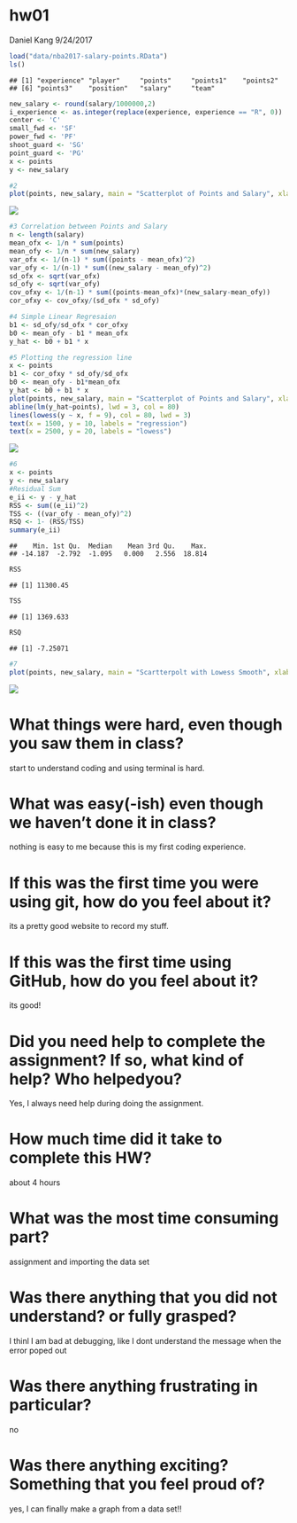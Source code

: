 hw01
================
Daniel Kang
9/24/2017

``` r
load("data/nba2017-salary-points.RData")
ls()
```

    ## [1] "experience" "player"     "points"     "points1"    "points2"   
    ## [6] "points3"    "position"   "salary"     "team"

``` r
new_salary <- round(salary/1000000,2)
i_experience <- as.integer(replace(experience, experience == "R", 0))
center <- 'C'
small_fwd <- 'SF'
power_fwd <- 'PF'
shoot_guard <- 'SG'
point_guard <- 'PG'
x <- points
y <- new_salary
```

``` r
#2
plot(points, new_salary, main = "Scatterplot of Points and Salary", xlab = 'points', ylab = 'new_salary', pch = 15, col = 80, cex = 1)
```

![](hw01-Daniel-Kang_files/figure-markdown_github-ascii_identifiers/unnamed-chunk-3-1.png)

``` r
#3 Correlation between Points and Salary
n <- length(salary)
mean_ofx <- 1/n * sum(points)
mean_ofy <- 1/n * sum(new_salary)
var_ofx <- 1/(n-1) * sum((points - mean_ofx)^2)
var_ofy <- 1/(n-1) * sum((new_salary - mean_ofy)^2)
sd_ofx <- sqrt(var_ofx)
sd_ofy <- sqrt(var_ofy)
cov_ofxy <- 1/(n-1) * sum((points-mean_ofx)*(new_salary-mean_ofy))
cor_ofxy <- cov_ofxy/(sd_ofx * sd_ofy)
```

``` r
#4 Simple Linear Regresaion
b1 <- sd_ofy/sd_ofx * cor_ofxy
b0 <- mean_ofy - b1 * mean_ofx
y_hat <- b0 + b1 * x
```

``` r
#5 Plotting the regression line
x <- points
b1 <- cor_ofxy * sd_ofy/sd_ofx
b0 <- mean_ofy - b1*mean_ofx
y_hat <- b0 + b1 * x
plot(points, new_salary, main = "Scatterplot of Points and Salary", xlab = 'points', ylab = 'new_salary', pch = 15, col =80 , cex = 1)
abline(lm(y_hat~points), lwd = 3, col = 80)
lines(lowess(y ~ x, f = 9), col = 80, lwd = 3)
text(x = 1500, y = 10, labels = "regression")
text(x = 2500, y = 20, labels = "lowess")
```

![](hw01-Daniel-Kang_files/figure-markdown_github-ascii_identifiers/unnamed-chunk-6-1.png)

``` r
#6
x <- points
y <- new_salary
#Residual Sum 
e_ii <- y - y_hat
RSS <- sum((e_ii)^2)
TSS <- ((var_ofy - mean_ofy)^2)
RSQ <- 1- (RSS/TSS)
summary(e_ii)
```

    ##    Min. 1st Qu.  Median    Mean 3rd Qu.    Max. 
    ## -14.187  -2.792  -1.095   0.000   2.556  18.814

``` r
RSS
```

    ## [1] 11300.45

``` r
TSS
```

    ## [1] 1369.633

``` r
RSQ
```

    ## [1] -7.25071

``` r
#7
plot(points, new_salary, main = "Scartterpolt with Lowess Smooth", xlab = "Years of Experience", lines(lowess(points,new_salary ), col = 10))
```

![](hw01-Daniel-Kang_files/figure-markdown_github-ascii_identifiers/unnamed-chunk-8-1.png)

What things were hard, even though you saw them in class?
=========================================================

start to understand coding and using terminal is hard.

What was easy(-ish) even though we haven’t done it in class?
============================================================

nothing is easy to me because this is my first coding experience.

If this was the first time you were using git, how do you feel about it?
========================================================================

its a pretty good website to record my stuff.

If this was the first time using GitHub, how do you feel about it?
==================================================================

its good!

Did you need help to complete the assignment? If so, what kind of help? Who helpedyou?
======================================================================================

Yes, I always need help during doing the assignment.

How much time did it take to complete this HW?
==============================================

about 4 hours

What was the most time consuming part?
======================================

assignment and importing the data set

Was there anything that you did not understand? or fully grasped?
=================================================================

I thinl I am bad at debugging, like I dont understand the message when the error poped out

Was there anything frustrating in particular?
=============================================

no

Was there anything exciting? Something that you feel proud of?
==============================================================

yes, I can finally make a graph from a data set!!
